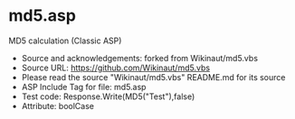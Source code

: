 md5.asp
=======

MD5 calculation (Classic ASP)

* Source and acknowledgements: forked from Wikinaut/md5.vbs
* Source URL: https://github.com/Wikinaut/md5.vbs
* Please read the source "Wikinaut/md5.vbs" README.md for its source
* ASP Include Tag for file: md5.asp
* Test code: Response.Write(MD5("Test"),false)
* Attribute: boolCase
